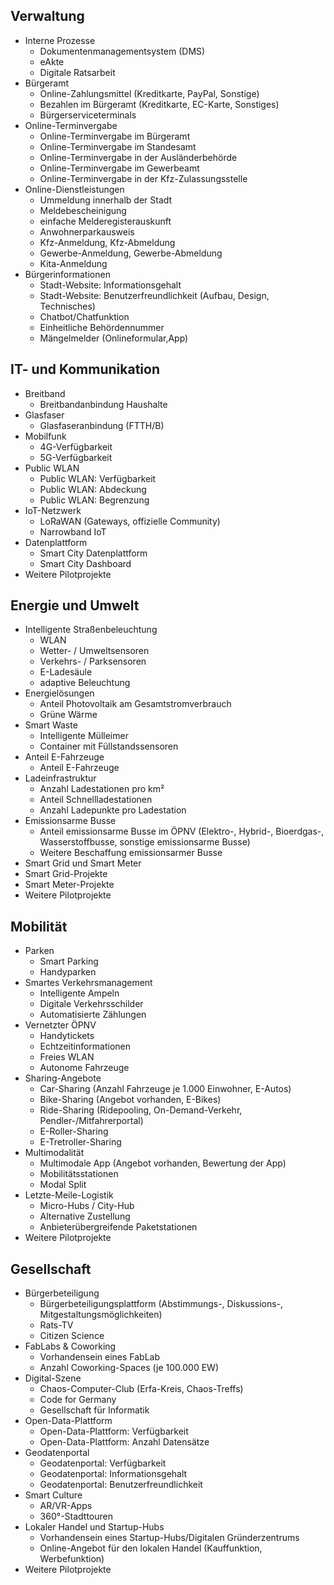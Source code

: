 ## Verwaltung
* Interne Prozesse
  * Dokumentenmanagementsystem (DMS)
  * eAkte
  * Digitale Ratsarbeit
* Bürgeramt
  * Online-Zahlungsmittel (Kreditkarte, PayPal, Sonstige)
  * Bezahlen im Bürgeramt (Kreditkarte, EC-Karte, Sonstiges)
  * Bürgerserviceterminals
* Online-Terminvergabe
  * Online-Terminvergabe im Bürgeramt
  * Online-Terminvergabe im Standesamt
  * Online-Terminvergabe in der Ausländerbehörde
  * Online-Terminvergabe im Gewerbeamt
  * Online-Terminvergabe in der Kfz-Zulassungsstelle
* Online-Dienstleistungen
  * Ummeldung innerhalb der Stadt
  * Meldebescheinigung
  * einfache Melderegisterauskunft
  * Anwohnerparkausweis
  * Kfz-Anmeldung, Kfz-Abmeldung
  * Gewerbe-Anmeldung, Gewerbe-Abmeldung
  * Kita-Anmeldung
* Bürgerinformationen
  * Stadt-Website: Informationsgehalt
  * Stadt-Website: Benutzerfreundlichkeit (Aufbau, Design, Technisches)
  * Chatbot/Chatfunktion
  * Einheitliche Behördennummer
  * Mängelmelder (Onlineformular,App)

## IT- und Kommunikation
* Breitband
  * Breitbandanbindung Haushalte
* Glasfaser
  * Glasfaseranbindung  (FTTH/B)
* Mobilfunk
  * 4G-Verfügbarkeit
  * 5G-Verfügbarkeit
* Public WLAN
  * Public WLAN: Verfügbarkeit
  * Public WLAN: Abdeckung
  * Public WLAN: Begrenzung
* IoT-Netzwerk
  * LoRaWAN (Gateways, offizielle Community)
  * Narrowband IoT
* Datenplattform
  * Smart City Datenplattform
  * Smart City Dashboard
* Weitere Pilotprojekte

## Energie und Umwelt
* Intelligente Straßenbeleuchtung
  * WLAN
  * Wetter- / Umweltsensoren
  * Verkehrs- / Parksensoren
  * E-Ladesäule
  * adaptive Beleuchtung
* Energielösungen
  * Anteil Photovoltaik am Gesamtstromverbrauch
  * Grüne Wärme
* Smart Waste
  * Intelligente Mülleimer
  * Container mit Füllstandssensoren
* Anteil E-Fahrzeuge
  * Anteil E-Fahrzeuge
* Ladeinfrastruktur
  * Anzahl Ladestationen pro km²
  * Anteil Schnellladestationen
  * Anzahl Ladepunkte pro Ladestation
* Emissionsarme Busse
  * Anteil emissionsarme Busse im ÖPNV (Elektro-, Hybrid-, Bioerdgas-, Wasserstoffbusse, sonstige emissionsarme Busse)
  * Weitere Beschaffung emissionsarmer Busse
* Smart Grid und Smart Meter
 * Smart Grid-Projekte
 * Smart Meter-Projekte
* Weitere Pilotprojekte

## Mobilität
* Parken
  * Smart Parking
  * Handyparken
* Smartes Verkehrsmanagement
  * Intelligente Ampeln
  * Digitale Verkehrsschilder
  * Automatisierte Zählungen
* Vernetzter ÖPNV
  * Handytickets
  * Echtzeitinformationen
  * Freies WLAN
  * Autonome Fahrzeuge
* Sharing-Angebote
  * Car-Sharing (Anzahl Fahrzeuge je 1.000 Einwohner, E-Autos)
  * Bike-Sharing (Angebot vorhanden, E-Bikes)
  * Ride-Sharing (Ridepooling, On-Demand-Verkehr, Pendler-/Mitfahrerportal)
  * E-Roller-Sharing
  * E-Tretroller-Sharing
* Multimodalität
  * Multimodale App (Angebot vorhanden, Bewertung der App)
  * Mobilitätsstationen
  * Modal Split
* Letzte-Meile-Logistik
  * Micro-Hubs / City-Hub
  * Alternative Zustellung
  * Anbieterübergreifende Paketstationen
* Weitere Pilotprojekte

## Gesellschaft
* Bürgerbeteiligung
  * Bürgerbeteiligungsplattform (Abstimmungs-, Diskussions-, Mitgestaltungsmöglichkeiten)
  * Rats-TV
  * Citizen Science
* FabLabs & Coworking
  * Vorhandensein eines FabLab
  * Anzahl Coworking-Spaces (je 100.000 EW)
* Digital-Szene
  * Chaos-Computer-Club (Erfa-Kreis, Chaos-Treffs)
  * Code for Germany
  * Gesellschaft für Informatik
* Open-Data-Plattform
  * Open-Data-Plattform: Verfügbarkeit
  * Open-Data-Plattform: Anzahl Datensätze
* Geodatenportal
  * Geodatenportal: Verfügbarkeit
  * Geodatenportal: Informationsgehalt
  * Geodatenportal: Benutzerfreundlichkeit
* Smart Culture
  * AR/VR-Apps
  * 360°-Stadttouren
* Lokaler Handel und Startup-Hubs
  * Vorhandensein eines Startup-Hubs/Digitalen Gründerzentrums
  * Online-Angebot für den lokalen Handel (Kauffunktion, Werbefunktion)
* Weitere Pilotprojekte
